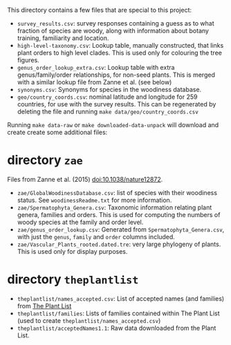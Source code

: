 This directory contains a few files that are special to this project:

* `survey_results.csv`: survey responses containing a guess as to what
  fraction of species are woody, along with information about botany
  training, familiarity and location.
* `high-level-taxonomy.csv`: Lookup table, manually constructed, that
  links plant orders to high level clades.  This is used only for
  colouring the tree figures.
* `genus_order_lookup_extra.csv`: Lookup table with extra
  genus/family/order relationships, for non-seed plants.  This is
  merged with a similar lookup file from Zanne et al. (see below)
* `synonyms.csv`: Synonyms for species in the woodiness database.
* `geo/country_coords.csv`: nominal latitude and longitude for 259
  countries, for use with the survey results.  This can be regenerated
  by deleting the file and running `make data/geo/country_coords.csv`

Running `make data-raw` or `make downloaded-data-unpack` will download and create create some additional files:

# directory `zae`

Files from Zanne et al. (2015) [doi:10.1038/nature12872](http://doi.org/10.1038/nature12872).

* `zae/GlobalWoodinessDatabase.csv`: list of species with their woodiness
  status.  See `woodinessReadme.txt` for more information.
* `zae/Spermatophyta_Genera.csv`: Taxonomic information relating plant
  genera, families and orders.  This is used for computing the numbers
  of woody species at the family and order level.
* `zae/genus_order_lookup.csv`: Generated from `Spermatophyta_Genera.csv`,
  with just the `genus`, `family` and `order` columns included.
* `zae/Vascular_Plants_rooted.dated.tre`: very large phylogeny
  of plants.  This is used only for display purposes.

# directory `theplantlist`

* `theplantlist/names_accepted.csv`: List of accepted names (and
  families) from [The Plant List](http://theplantlist.org)
* `theplantlist/families`: Lists of families contained within The
  Plant List (used to create `theplantlist/names_accepted.csv`)
* `theplantlist/acceptedNames1.1`: Raw data downloaded from the Plant List.
